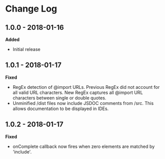 # Change Log

## 1.0.0 - 2018-01-16

**Added**

- Initial release

## 1.0.1 - 2018-01-17

**Fixed**

- RegEx detection of @import URLs. Previous RegEx did not account for all valid
  URL characters. New RegEx captures all @import URL characters between single
  or double quotes.
- Unminified /dist files now include JSDOC comments from /src. This allows
  documentation to be displayed in IDEs.

## 1.0.2 - 2018-01-17

**Fixed**

- onComplete callback now fires when zero elements are matched by 'include'.
